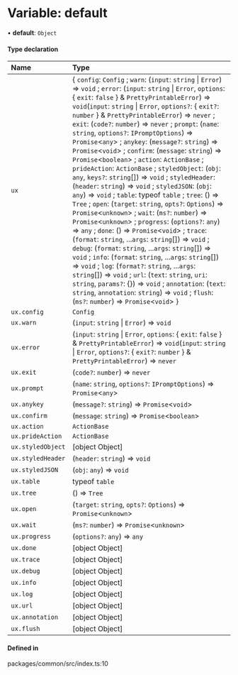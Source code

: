 # Variable: default

• **default**: `Object`

#### Type declaration

| Name | Type |
| :------ | :------ |
| `ux` | { `config`: `Config` ; `warn`: (`input`: `string` \| `Error`) => `void` ; `error`: (`input`: `string` \| `Error`, `options`: { `exit`: ``false``  } & `PrettyPrintableError`) => `void`(`input`: `string` \| `Error`, `options?`: { `exit?`: `number`  } & `PrettyPrintableError`) => `never` ; `exit`: (`code?`: `number`) => `never` ; `prompt`: (`name`: `string`, `options?`: `IPromptOptions`) => `Promise`<`any`\> ; `anykey`: (`message?`: `string`) => `Promise`<`void`\> ; `confirm`: (`message`: `string`) => `Promise`<`boolean`\> ; `action`: `ActionBase` ; `prideAction`: `ActionBase` ; `styledObject`: (`obj`: `any`, `keys?`: `string`[]) => `void` ; `styledHeader`: (`header`: `string`) => `void` ; `styledJSON`: (`obj`: `any`) => `void` ; `table`: typeof `table` ; `tree`: () => `Tree` ; `open`: (`target`: `string`, `opts?`: `Options`) => `Promise`<`unknown`\> ; `wait`: (`ms?`: `number`) => `Promise`<`unknown`\> ; `progress`: (`options?`: `any`) => `any` ; `done`: () => `Promise`<`void`\> ; `trace`: (`format`: `string`, ...`args`: `string`[]) => `void` ; `debug`: (`format`: `string`, ...`args`: `string`[]) => `void` ; `info`: (`format`: `string`, ...`args`: `string`[]) => `void` ; `log`: (`format?`: `string`, ...`args`: `string`[]) => `void` ; `url`: (`text`: `string`, `uri`: `string`, `params?`: {}) => `void` ; `annotation`: (`text`: `string`, `annotation`: `string`) => `void` ; `flush`: (`ms?`: `number`) => `Promise`<`void`\>  } |
| `ux.config` | `Config` |
| `ux.warn` | (`input`: `string` \| `Error`) => `void` |
| `ux.error` | (`input`: `string` \| `Error`, `options`: { `exit`: ``false``  } & `PrettyPrintableError`) => `void`(`input`: `string` \| `Error`, `options?`: { `exit?`: `number`  } & `PrettyPrintableError`) => `never` |
| `ux.exit` | (`code?`: `number`) => `never` |
| `ux.prompt` | (`name`: `string`, `options?`: `IPromptOptions`) => `Promise`<`any`\> |
| `ux.anykey` | (`message?`: `string`) => `Promise`<`void`\> |
| `ux.confirm` | (`message`: `string`) => `Promise`<`boolean`\> |
| `ux.action` | `ActionBase` |
| `ux.prideAction` | `ActionBase` |
| `ux.styledObject` | [object Object] |
| `ux.styledHeader` | (`header`: `string`) => `void` |
| `ux.styledJSON` | (`obj`: `any`) => `void` |
| `ux.table` | typeof `table` |
| `ux.tree` | () => `Tree` |
| `ux.open` | (`target`: `string`, `opts?`: `Options`) => `Promise`<`unknown`\> |
| `ux.wait` | (`ms?`: `number`) => `Promise`<`unknown`\> |
| `ux.progress` | (`options?`: `any`) => `any` |
| `ux.done` | [object Object] |
| `ux.trace` | [object Object] |
| `ux.debug` | [object Object] |
| `ux.info` | [object Object] |
| `ux.log` | [object Object] |
| `ux.url` | [object Object] |
| `ux.annotation` | [object Object] |
| `ux.flush` | [object Object] |

#### Defined in

packages/common/src/index.ts:10
